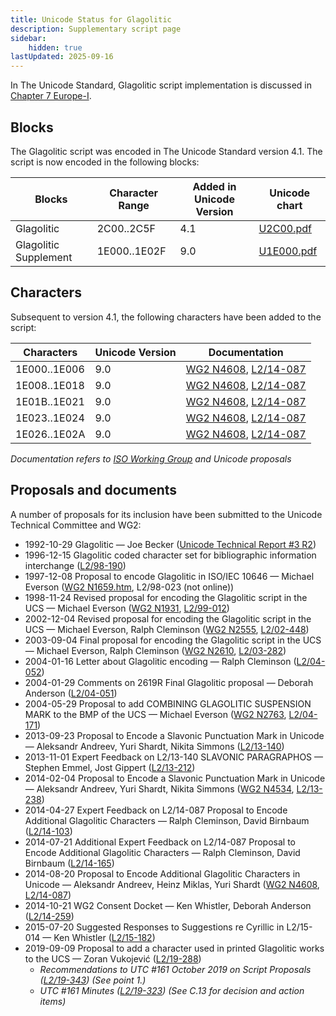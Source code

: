 ```yaml
---
title: Unicode Status for Glagolitic
description: Supplementary script page
sidebar:
    hidden: true
lastUpdated: 2025-09-16
---
```


In The Unicode Standard, Glagolitic script implementation is discussed in [Chapter 7 Europe-I](http://www.unicode.org/versions/latest/ch07.pdf).

## Blocks

The Glagolitic script was encoded in The Unicode Standard version 4.1. The script is now encoded in the following blocks:

| Blocks | Character Range | Added in Unicode Version | Unicode chart |
| ------ | --------------- | ------------------------ | ------------- |
| Glagolitic | 2C00..2C5F | 4.1 | [U2C00.pdf](http://www.unicode.org/charts/PDF/U2C00.pdf) |
| Glagolitic Supplement | 1E000..1E02F | 9.0 | [U1E000.pdf](http://www.unicode.org/charts/PDF/U1E000.pdf) |

## Characters

Subsequent to version 4.1, the following characters have been added to the script:

| Characters | Unicode Version | Documentation |
| ---------- | --------------- | ------------- |
| 1E000..1E006 |  9.0  | [WG2 N4608](https://www.unicode.org/wg2/docs/n4608.pdf), [L2/14-087](http://www.unicode.org/cgi-bin/GetMatchingDocs.pl?L2/14-087) |
| 1E008..1E018 |  9.0  | [WG2 N4608](https://www.unicode.org/wg2/docs/n4608.pdf), [L2/14-087](http://www.unicode.org/cgi-bin/GetMatchingDocs.pl?L2/14-087) |
| 1E01B..1E021 |  9.0  | [WG2 N4608](https://www.unicode.org/wg2/docs/n4608.pdf), [L2/14-087](http://www.unicode.org/cgi-bin/GetMatchingDocs.pl?L2/14-087) |
| 1E023..1E024 |  9.0  | [WG2 N4608](https://www.unicode.org/wg2/docs/n4608.pdf), [L2/14-087](http://www.unicode.org/cgi-bin/GetMatchingDocs.pl?L2/14-087) |
| 1E026..1E02A |  9.0  | [WG2 N4608](https://www.unicode.org/wg2/docs/n4608.pdf), [L2/14-087](http://www.unicode.org/cgi-bin/GetMatchingDocs.pl?L2/14-087) |

_Documentation refers to [ISO Working Group](https://www.unicode.org/wg2/) and Unicode proposals_

## Proposals and documents

A number of proposals for its inclusion have been submitted to the Unicode Technical Committee and WG2:
- 1992-10-29 Glagolitic — Joe Becker ([Unicode Technical Report #3 R2](http://www.unicode.org/reports/tr3-2/))
- 1996-12-15 Glagolitic coded character set for bibliographic information interchange ([L2/98-190](http://www.unicode.org/L2/L1998/98190-6861.pdf))
- 1997-12-08 Proposal to encode Glagolitic in ISO/IEC 10646 — Michael Everson ([WG2 N1659.htm](https://www.unicode.org/wg2/docs/n1659.htm), L2/98-023 (not online))
- 1998-11-24 Revised proposal for encoding the Glagolitic script in the UCS — Michael Everson ([WG2 N1931](https://www.unicode.org/wg2/docs/n1931.pdf), [L2/99-012](http://www.unicode.org/L2/L1999/n1931.pdf))
- 2002-12-04 Revised proposal for encoding the Glagolitic script in the UCS — Michael Everson, Ralph Cleminson ([WG2 N2555](https://www.unicode.org/wg2/docs/n2555.pdf), [L2/02-448](http://www.unicode.org/cgi-bin/GetMatchingDocs.pl?L2/02-448))
- 2003-09-04 Final proposal for encoding the Glagolitic script in the UCS — Michael Everson, Ralph Cleminson ([WG2 N2610](https://www.unicode.org/wg2/docs/n2610.pdf), [L2/03-282](http://www.unicode.org/cgi-bin/GetMatchingDocs.pl?L2/03-282))
- 2004-01-16 Letter about Glagolitic encoding — Ralph Cleminson ([L2/04-052](http://www.unicode.org/cgi-bin/GetMatchingDocs.pl?L2/04-052))
- 2004-01-29 Comments on 2619R Final Glagolitic proposal — Deborah Anderson ([L2/04-051](http://www.unicode.org/cgi-bin/GetMatchingDocs.pl?L2/04-051))
- 2004-05-29  Proposal to add COMBINING GLAGOLITIC SUSPENSION MARK to the BMP of the UCS — Michael Everson ([WG2 N2763](https://www.unicode.org/wg2/docs/n2763r.pdf), [L2/04-171](http://www.unicode.org/cgi-bin/GetMatchingDocs.pl?L2/04-171))
- 2013-09-23 Proposal to Encode a Slavonic Punctuation Mark in Unicode — Aleksandr Andreev, Yuri Shardt, Nikita Simmons ([L2/13-140](http://www.unicode.org/cgi-bin/GetMatchingDocs.pl?L2/13-140))
- 2013-11-01 Expert Feedback on L2/13-140 SLAVONIC PARAGRAPHOS — Stephen Emmel, Jost Gippert ([L2/13-212](http://www.unicode.org/cgi-bin/GetMatchingDocs.pl?L2/13-212))
- 2014-02-04 Proposal to Encode a Slavonic Punctuation Mark in Unicode — Aleksandr Andreev, Yuri Shardt, Nikita Simmons ([WG2 N4534](https://www.unicode.org/wg2/docs/n4534.pdf), [L2/13-238](http://www.unicode.org/cgi-bin/GetMatchingDocs.pl?L2/13-238))
- 2014-04-27 Expert Feedback on L2/14-087 Proposal to Encode Additional Glagolitic Characters — Ralph Cleminson, David Birnbaum ([L2/14-103](http://www.unicode.org/cgi-bin/GetMatchingDocs.pl?L2/14-103))
- 2014-07-21 Additional Expert Feedback on L2/14-087 Proposal to Encode Additional Glagolitic Characters — Ralph Cleminson, David Birnbaum ([L2/14-165](http://www.unicode.org/cgi-bin/GetMatchingDocs.pl?L2/14-165))
- 2014-08-20 Proposal to Encode Additional Glagolitic Characters in Unicode — Aleksandr Andreev, Heinz Miklas, Yuri Shardt ([WG2 N4608](https://www.unicode.org/wg2/docs/n4608.pdf), [L2/14-087](http://www.unicode.org/cgi-bin/GetMatchingDocs.pl?L2/14-087))
- 2014-10-21 WG2 Consent Docket — Ken Whistler, Deborah Anderson ([L2/14-259](http://www.unicode.org/cgi-bin/GetMatchingDocs.pl?L2/14-259))
- 2015-07-20 Suggested Responses to Suggestions re Cyrillic in L2/15-014 — Ken Whistler ([L2/15-182](http://www.unicode.org/cgi-bin/GetMatchingDocs.pl?L2/15-182))
- 2019-09-09 Proposal to add a character used in printed Glagolitic works to the UCS — Zoran Vukojević ([L2/19-288](http://www.unicode.org/cgi-bin/GetMatchingDocs.pl?L2/19-288))
  - _Recommendations to UTC #161 October 2019 on Script Proposals ([L2/19-343](http://www.unicode.org/L2/L2019/19343-script-adhoc-recs.pdf)) (See point 1.)_
  - _UTC #161 Minutes ([L2/19-323](https://www.unicode.org/L2/L2019/19323.htm)) (See C.13 for decision and action items)_
